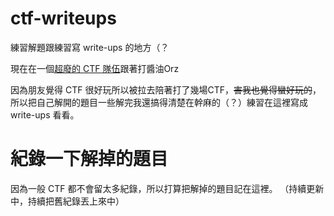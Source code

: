 # ctf-writeups

練習解題跟練習寫 write-ups 的地方（？

現在在一個[超廢的 CTF 隊伍](https://ctftime.org/team/19230)跟著打醬油Orz <br>

因為朋友覺得 CTF 很好玩所以被拉去陪著打了幾場CTF，~~害我也覺得蠻好玩的~~，<br>
所以把自己解開的題目一些解完我還搞得清楚在幹麻的（？）練習在這裡寫成 write-ups 看看。

# 紀錄一下解掉的題目

因為一般 CTF 都不會留太多紀錄，所以打算把解掉的題目記在這裡。
（持續更新中，持續把舊紀錄丟上來中）
